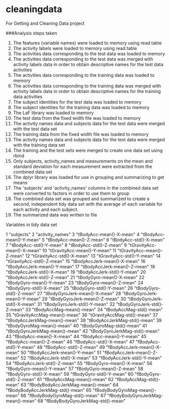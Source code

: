 # cleaningdata
For Getting and Cleaning Data project

###Analysis steps taken

1. The features (variable names) were loaded to memory using read.table
2. The activity labels were loaded to memory using read.table
3. The activities data corresponding to the test data was loaded to memory
3. The activities data corresponding to the test data was merged with activity labels data in order to obtain descriptive names for the test data activities
4. The activities data corresponding to the training data was loaded to memory
5. The activities data corresponding to the training data was merged with activity labels data in order to obtain descriptive names for the training data activities
6. The subject identities for the test data was loaded to memory
7. The subject identities for the training data was loaded to memory
8. The LaF library was loaded to memory
9. The test data from the fixed width file was loaded to memory
10. The activity names data and subjects data for the test data were merged with the test data set
11. The training data from the fixed width file was loaded to memory
12. The activity names data and subjects data for the test data were merged with the training data set
13. The training and the test sets were merged to create one data set using rbind
14. Only subjects, activity_names and measurements on the mean and standard deviation for each measurement were extracted from the combined data set
15. The dplyr library was loaded for use in grouping and summarizing to get means
16. The 'subjects' and 'activity_names' columns in the combined data set were converted to factors in order to use them to group 
17. The combined data set was grouped and summarized to create a second, independent tidy data set with the average of each variable for each activity and each subject.
18. The summarized data was written to file

Variables in tidy data set

1 "subjects"
2 "activity_names"
3 "tBodyAcc-mean()-X-mean"
4 "tBodyAcc-mean()-Y-mean"
5 "tBodyAcc-mean()-Z-mean"
6 "tBodyAcc-std()-X-mean"
7 "tBodyAcc-std()-Y-mean"
8 "tBodyAcc-std()-Z-mean"
9 "tGravityAcc-mean()-X-mean"
10 "tGravityAcc-mean()-Y-mean"
11 "tGravityAcc-mean()-Z-mean"
12 "tGravityAcc-std()-X-mean"
13 "tGravityAcc-std()-Y-mean"
14 "tGravityAcc-std()-Z-mean"
15 "tBodyAccJerk-mean()-X-mean"
16 "tBodyAccJerk-mean()-Y-mean"
17 "tBodyAccJerk-mean()-Z-mean"
18 "tBodyAccJerk-std()-X-mean"
19 "tBodyAccJerk-std()-Y-mean"
20 "tBodyAccJerk-std()-Z-mean"
21 "tBodyGyro-mean()-X-mean"
22 "tBodyGyro-mean()-Y-mean"
23 "tBodyGyro-mean()-Z-mean"
24 "tBodyGyro-std()-X-mean"
25 "tBodyGyro-std()-Y-mean"
26 "tBodyGyro-std()-Z-mean"
27 "tBodyGyroJerk-mean()-X-mean"
28 "tBodyGyroJerk-mean()-Y-mean"
29 "tBodyGyroJerk-mean()-Z-mean"
30 "tBodyGyroJerk-std()-X-mean"
31 "tBodyGyroJerk-std()-Y-mean"
32 "tBodyGyroJerk-std()-Z-mean"
33 "tBodyAccMag-mean()-mean"
34 "tBodyAccMag-std()-mean"
35 "tGravityAccMag-mean()-mean"
36 "tGravityAccMag-std()-mean"
37 "tBodyAccJerkMag-mean()-mean"
38 "tBodyAccJerkMag-std()-mean"
39 "tBodyGyroMag-mean()-mean"
40 "tBodyGyroMag-std()-mean"
41 "tBodyGyroJerkMag-mean()-mean"
42 "tBodyGyroJerkMag-std()-mean"
43 "fBodyAcc-mean()-X-mean"
44 "fBodyAcc-mean()-Y-mean"
45 "fBodyAcc-mean()-Z-mean"
46 "fBodyAcc-std()-X-mean"
47 "fBodyAcc-std()-Y-mean"
48 "fBodyAcc-std()-Z-mean"
49 "fBodyAccJerk-mean()-X-mean"
50 "fBodyAccJerk-mean()-Y-mean"
51 "fBodyAccJerk-mean()-Z-mean"
52 "fBodyAccJerk-std()-X-mean"
53 "fBodyAccJerk-std()-Y-mean"
54 "fBodyAccJerk-std()-Z-mean"
55 "fBodyGyro-mean()-X-mean"
56 "fBodyGyro-mean()-Y-mean"
57 "fBodyGyro-mean()-Z-mean"
58 "fBodyGyro-std()-X-mean"
59 "fBodyGyro-std()-Y-mean"
60 "fBodyGyro-std()-Z-mean"
61 "fBodyAccMag-mean()-mean"
62 "fBodyAccMag-std()-mean"
63 "fBodyBodyAccJerkMag-mean()-mean"
64 "fBodyBodyAccJerkMag-std()-mean"
65 "fBodyBodyGyroMag-mean()-mean"
66 "fBodyBodyGyroMag-std()-mean"
67 "fBodyBodyGyroJerkMag-mean()-mean"
68 "fBodyBodyGyroJerkMag-std()-mean"

